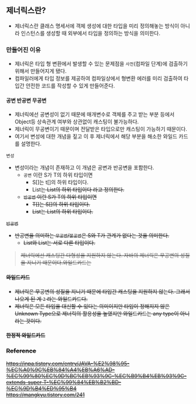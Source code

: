 ## 제너릭스란?
- 제너릭스란 클래스 명세서에 객체 생성에 대한 타입을 미리 정의해놓는 방식이 아니라 인스턴스를 생성할 때 외부에서 타입을 정의하는 방식을 의미한다.

### 만들어진 이유
- 제너릭은 타입 형 변환에서 발생할 수 있는 문제점을 `사전`(컴파일 단계)에 검출하기 위해서 만들어지게 됐다.
- 컴파일러에게 타입 정보를 제공하여 컴파일상에서 형변환 에러를 미리 검출하여 타입간 안전한 코드를 작성할 수 있게 만들어준다.

#### 공변 반공변 무공변
- 제너릭에선 공변성이 없기 때문에 매개변수로 객체를 주고 받는 부분 등에서 Object등 상속관계 여부와 상관없이 캐스팅이 불가능하다.
- 제너릭이 무공변이기 때문이며 전달받은 타입으로만 캐스팅이 가능하기 때문이다.
- 여기서 변성에 대한 개념을 짚고 이 후 제너릭에서 해당 부분을 해소한 와일드 카드를 설명한다.

`변성`
- 변성이라는 개념이 존재하고 이 개념은 공변과 반공변을 포함한다.
  - `공변` 이란 S가 T의 하위 타입이면 
    - S[]는 t[]의 하위 타입이다.
    - List<S>는 List<T>의 하위 타입이다 라고 정의한다.
  - `반공변` 이란 S가 T의 하위 타입이면
    - T[]는 S[]의 하위 타입이다.
    - List<T>는 List<S>의 하위 타입이다.

`반공변`
- 반공변을 의미하는 `무공변`/`불공변`은 S와 T가 관계가 없다는 것을 의미한다.
  - List<S>와 List<T>는 서로 다른 타입이다.

> 제너릭에선 캐스팅간 다형성을 지원하지 않는다. 자바의 제너릭은 무공변의 성질을 지니기 때문이다.와일드카드는 

#### 와일드카드
- 제너릭은 무공변의 성질을 지니기 때문에 타입간 캐스팅을 지원하지 않는다. 그래서 나오게 된 게 `?` 라는 와일드카드다.
- 제너릭은 모든 타입을 대신할 수 있다는 의미이지만 타입이 정해지지 않은 Unknown Type으로 제너릭의 활용성을 높였지만 와일드카드는 any type이 아니라는 것이다.

#### 한정적 와일드카드


### Reference
<https://inpa.tistory.com/entry/JAVA-%E2%98%95-%EC%A0%9C%EB%84%A4%EB%A6%AD-%EC%99%80%EC%9D%BC%EB%93%9C-%EC%B9%B4%EB%93%9C-extends-super-T-%EC%99%84%EB%B2%BD-%EC%9D%B4%ED%95%B4><br>
<https://mangkyu.tistory.com/241><br>